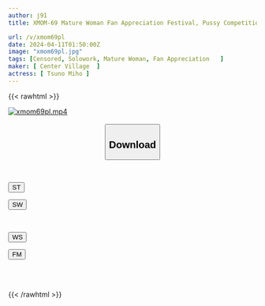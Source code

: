 ```yaml
---
author: j91
title: XMOM-69 Mature Woman Fan Appreciation Festival, Pussy Competition And Ejaculation Competition, Cosplay Banquet, Miho Tsuno

url: /v/xmom69pl
date: 2024-04-11T01:50:00Z
image: "xmom69pl.jpg"
tags: [Censored, Solowork, Mature Woman, Fan Appreciation	]
maker: [ Center Village  ]
actress: [ Tsuno Miho ]
---
```



{{< rawhtml >}}

<div class="video" data-videoid="yV8oep1Q33t1DGd">
    <a href="https://filemoon.sx/d/qm2mo9yqm2ry">
        <img src="/v/xmom69pl/xmom69pl.jpg" width="WIDTH" height="HEIGHT" alt="xmom69pl.mp4" loading="lazy">
    </a>
</div>

<script type="text/javascript" src="https://j91.asia/asset/on-demand-st.js"></script>

<br>
  <link rel="stylesheet" href="https://j91.asia/asset/bs5.css">
  
  <center>
  <button class="btn btn-primary" type="button" data-bs-toggle="collapse" data-bs-target=".multi-collapse" aria-expanded="false" aria-controls="multiCollapseExample1 multiCollapseExample2"><h2>Download</h2></button></center>
</p>
<div class="row">
  <div class="col">
    <div class="collapse multi-collapse" id="multiCollapseExample1">
      <div class="card card-body">
	      	      <br>
<div class="buttons">  
<p><a href="https://streamtape.to/v/yV8oep1Q33t1DGd" target="_blank"><button class="btn-hover color-3"><i class="fa fa-download"></i> ST</button></a></p>
<p><a href="https://asnwish.com/5bnvjp1k4xkk" target="_blank"><button class="btn-hover color-2"><i class="fa fa-download"></i> SW</button></a></p></div>
    </div>
  </div>
</div>
  <div class="col">
    <div class="collapse multi-collapse" id="multiCollapseExample2">
      <div class="card card-body">
	      <br>
<div class="buttons">
<p><a href="https://wolfstream.tv/7wzemlz9h05l"><button class="btn-hover color-9"><i class="fa fa-download"></i> WS</button></a></p>
<p><a href="https://filemoon.sx/d/qm2mo9yqm2ry"><button class="btn-hover color-8"><i class="fa fa-download"></i> FM</button></a></p></div>
<br><br>
      </div>
    </div>
  </div>
</div>

{{< /rawhtml >}}